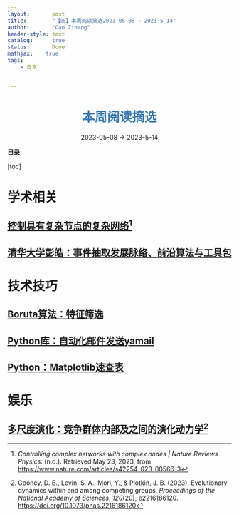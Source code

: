 ```yaml
---
layout:       post
title:        "【阅】本周阅读摘选2023-05-08 → 2023-5-14"
author:       "Cao Zihang"
header-style: text
catalog:      true
status:		  Done
mathjax: 	true
tags:
    - 日常


---
```


# <center><font color="#3879B1">本周阅读摘选</font></center>

<center>2023-05-08 → 2023-5-14</center>

**目录**

[toc]

# 学术相关

## [控制具有复杂节点的复杂网络](https://mp.weixin.qq.com/s/BBRp78U2uBA15Id_Q5cO0A)[^1]



## [清华大学彭皓：事件抽取发展脉络、前沿算法与工具包](https://mp.weixin.qq.com/s/JhJgACw5dUSWG17jBgSDdw)





# 技术技巧

## [Boruta算法：特征筛选](https://mp.weixin.qq.com/s/zhQLauw00wfTZ4S-LTGA3g)



## [Python库：自动化邮件发送yamail](https://mp.weixin.qq.com/s/kJXKVNI5ppJpTH4YP-xtag)



## [Python：Matplotlib速查表](https://mp.weixin.qq.com/s/azDNGI0lntrmaYUx2lwCLA)



# 娱乐

## [多尺度演化：竞争群体内部及之间的演化动力学](https://mp.weixin.qq.com/s/eZ2KGZ7_MzpoLLwS8js-GA)[^2]



[^1]: *Controlling complex networks with complex nodes | Nature Reviews Physics*. (n.d.). Retrieved May 23, 2023, from https://www.nature.com/articles/s42254-023-00566-3
[^2]: Cooney, D. B., Levin, S. A., Mori, Y., & Plotkin, J. B. (2023). Evolutionary dynamics within and among competing groups. *Proceedings of the National Academy of Sciences*, *120*(20), e2216186120. https://doi.org/10.1073/pnas.2216186120

